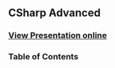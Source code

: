 ## CSharp Advanced
### [View Presentation online](https://rawgit.com/TelerikAcademy/CSharp-Part-2/master/Topics/01.%20Arrays/slides/index.html)
### Table of Contents
